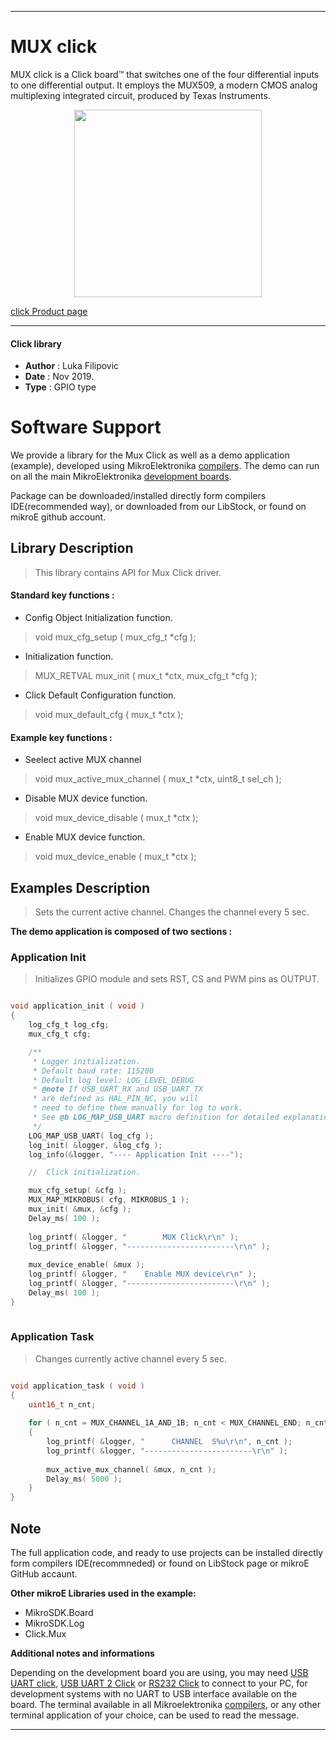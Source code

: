  

---
# MUX click

MUX click is a Click board™ that switches one of the four differential inputs to one differential output. It employs the MUX509, a modern CMOS analog multiplexing integrated circuit, produced by Texas Instruments.

<p align="center">
  <img src="https://download.mikroe.com/images/click_for_ide/mux_click.png" height=300px>
</p>


[click Product page](https://www.mikroe.com/mux-click)

---


#### Click library 

- **Author**        : Luka Filipovic
- **Date**          : Nov 2019.
- **Type**          : GPIO type


# Software Support

We provide a library for the Mux Click 
as well as a demo application (example), developed using MikroElektronika 
[compilers](https://shop.mikroe.com/compilers). 
The demo can run on all the main MikroElektronika [development boards](https://shop.mikroe.com/development-boards).

Package can be downloaded/installed directly form compilers IDE(recommended way), or downloaded from our LibStock, or found on mikroE github account. 

## Library Description

> This library contains API for Mux Click driver.

#### Standard key functions :

- Config Object Initialization function.
> void mux_cfg_setup ( mux_cfg_t *cfg ); 
 
- Initialization function.
> MUX_RETVAL mux_init ( mux_t *ctx, mux_cfg_t *cfg );

- Click Default Configuration function.
> void mux_default_cfg ( mux_t *ctx );


#### Example key functions :

- Seelect active MUX channel
> void mux_active_mux_channel ( mux_t *ctx, uint8_t sel_ch );
 
- Disable MUX device function.
> void mux_device_disable ( mux_t *ctx );

- Enable MUX device function.
> void mux_device_enable ( mux_t *ctx );

## Examples Description

> Sets the current active channel. Changes the channel every 5 sec.

**The demo application is composed of two sections :**

### Application Init 

> Initializes GPIO module and sets RST, CS and PWM pins as OUTPUT.

```c

void application_init ( void )
{
    log_cfg_t log_cfg;
    mux_cfg_t cfg;

    /** 
     * Logger initialization.
     * Default baud rate: 115200
     * Default log level: LOG_LEVEL_DEBUG
     * @note If USB_UART_RX and USB_UART_TX 
     * are defined as HAL_PIN_NC, you will 
     * need to define them manually for log to work. 
     * See @b LOG_MAP_USB_UART macro definition for detailed explanation.
     */
    LOG_MAP_USB_UART( log_cfg );
    log_init( &logger, &log_cfg );
    log_info(&logger, "---- Application Init ----");

    //  Click initialization.

    mux_cfg_setup( &cfg );
    MUX_MAP_MIKROBUS( cfg, MIKROBUS_1 );
    mux_init( &mux, &cfg );
    Delay_ms( 100 );
    
    log_printf( &logger, "        MUX Click\r\n" );
    log_printf( &logger, "------------------------\r\n" );
    
    mux_device_enable( &mux );
    log_printf( &logger, "    Enable MUX device\r\n" );
    log_printf( &logger, "------------------------\r\n" );
    Delay_ms( 100 );
}
  
```

### Application Task

> Changes currently active channel every 5 sec.

```c

void application_task ( void )
{
    uint16_t n_cnt;
    
    for ( n_cnt = MUX_CHANNEL_1A_AND_1B; n_cnt < MUX_CHANNEL_END; n_cnt++ )
    {
        log_printf( &logger, "      CHANNEL  S%u\r\n", n_cnt );
        log_printf( &logger, "------------------------\r\n" );
        
        mux_active_mux_channel( &mux, n_cnt );
        Delay_ms( 5000 );
    }
}  

```

## Note

> 
> <NOTE>
> 

The full application code, and ready to use projects can be  installed directly form compilers IDE(recommneded) or found on LibStock page or mikroE GitHub accaunt.

**Other mikroE Libraries used in the example:** 

- MikroSDK.Board
- MikroSDK.Log
- Click.Mux

**Additional notes and informations**

Depending on the development board you are using, you may need 
[USB UART click](https://shop.mikroe.com/usb-uart-click), 
[USB UART 2 Click](https://shop.mikroe.com/usb-uart-2-click) or 
[RS232 Click](https://shop.mikroe.com/rs232-click) to connect to your PC, for 
development systems with no UART to USB interface available on the board. The 
terminal available in all Mikroelektronika 
[compilers](https://shop.mikroe.com/compilers), or any other terminal application 
of your choice, can be used to read the message.



---
